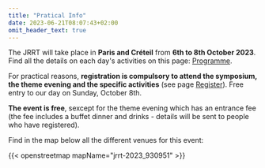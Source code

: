 ```yaml
---
title: "Pratical Info"
date: 2023-06-21T08:07:43+02:00
omit_header_text: true
---
```

The JRRT will take place in **Paris and Créteil** from **6th to 8th October 2023**. Find all the details on each day's activities on this page: [Programme](/en/programme).

For practical reasons, **registration is compulsory to attend the symposium, the theme evening and the specific activities** (see page [Register](/en/inscription)). Free entry to our day on Sunday, October 8th. 

**The event is free**, sexcept for the theme evening which has an entrance fee (the fee includes a buffet dinner and drinks - details will be sent to people who have registered). 

Find in the map below all the different venues for this event:


{{< openstreetmap mapName="jrrt-2023_930951" >}}
